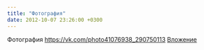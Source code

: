```yaml
---
title: "Фотография"
date: 2012-10-07 23:26:00 +0300
---
```


Фотография
<a class="vk-attach" href="https://vk.com/photo41076938_290750113">https://vk.com/photo41076938_290750113</a>
<a class="vk-attach" href="https://vk.com/photo41076938_290750113">Вложение</a>
